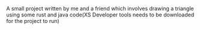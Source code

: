 A small project written by me and a friend which involves drawing a triangle using some rust and java code(XS Developer tools needs to be downloaded for the project to run)
